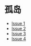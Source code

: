 # 孤岛

- [Issue 1](/issue-1.md)
- [Issue 2](/issue-2.md)
- [Issue 3](/issue-3.md)
- [Issue 4](/issue-4.md)
